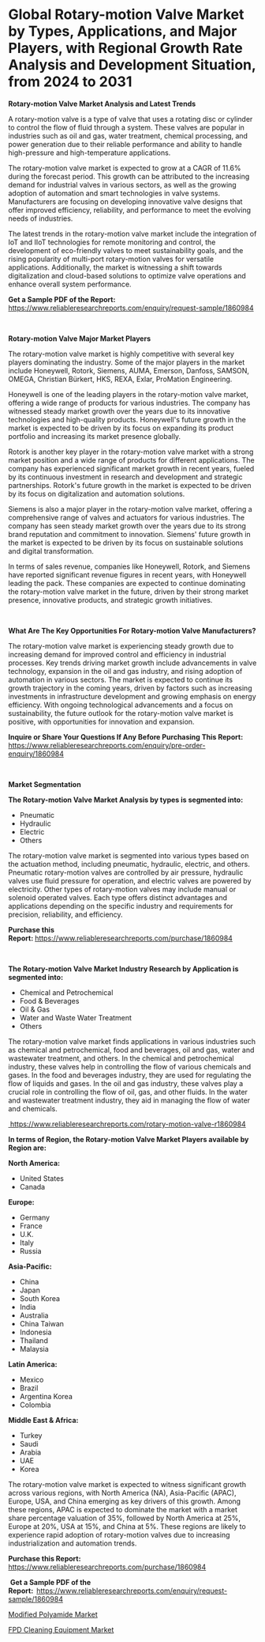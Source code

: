 <p><h1>Global Rotary-motion Valve Market by Types, Applications, and Major Players, with Regional Growth Rate Analysis and Development Situation, from 2024 to 2031</h1></p><p><strong>Rotary-motion Valve Market Analysis and Latest Trends</strong></p>
<p><p>A rotary-motion valve is a type of valve that uses a rotating disc or cylinder to control the flow of fluid through a system. These valves are popular in industries such as oil and gas, water treatment, chemical processing, and power generation due to their reliable performance and ability to handle high-pressure and high-temperature applications.</p><p>The rotary-motion valve market is expected to grow at a CAGR of 11.6% during the forecast period. This growth can be attributed to the increasing demand for industrial valves in various sectors, as well as the growing adoption of automation and smart technologies in valve systems. Manufacturers are focusing on developing innovative valve designs that offer improved efficiency, reliability, and performance to meet the evolving needs of industries.</p><p>The latest trends in the rotary-motion valve market include the integration of IoT and IIoT technologies for remote monitoring and control, the development of eco-friendly valves to meet sustainability goals, and the rising popularity of multi-port rotary-motion valves for versatile applications. Additionally, the market is witnessing a shift towards digitalization and cloud-based solutions to optimize valve operations and enhance overall system performance.</p></p>
<p><strong>Get a Sample PDF of the Report:&nbsp;</strong> <a href="https://www.reliableresearchreports.com/enquiry/request-sample/1860984">https://www.reliableresearchreports.com/enquiry/request-sample/1860984</a></p>
<p>&nbsp;</p>
<p><strong>Rotary-motion Valve Major Market Players</strong></p>
<p><p>The rotary-motion valve market is highly competitive with several key players dominating the industry. Some of the major players in the market include Honeywell, Rotork, Siemens, AUMA, Emerson, Danfoss, SAMSON, OMEGA, Christian Bürkert, HKS, REXA, Exlar, ProMation Engineering.</p><p>Honeywell is one of the leading players in the rotary-motion valve market, offering a wide range of products for various industries. The company has witnessed steady market growth over the years due to its innovative technologies and high-quality products. Honeywell's future growth in the market is expected to be driven by its focus on expanding its product portfolio and increasing its market presence globally.</p><p>Rotork is another key player in the rotary-motion valve market with a strong market position and a wide range of products for different applications. The company has experienced significant market growth in recent years, fueled by its continuous investment in research and development and strategic partnerships. Rotork's future growth in the market is expected to be driven by its focus on digitalization and automation solutions.</p><p>Siemens is also a major player in the rotary-motion valve market, offering a comprehensive range of valves and actuators for various industries. The company has seen steady market growth over the years due to its strong brand reputation and commitment to innovation. Siemens' future growth in the market is expected to be driven by its focus on sustainable solutions and digital transformation.</p><p>In terms of sales revenue, companies like Honeywell, Rotork, and Siemens have reported significant revenue figures in recent years, with Honeywell leading the pack. These companies are expected to continue dominating the rotary-motion valve market in the future, driven by their strong market presence, innovative products, and strategic growth initiatives.</p></p>
<p>&nbsp;</p>
<p><strong>What Are The Key Opportunities For Rotary-motion Valve Manufacturers?</strong></p>
<p><p>The rotary-motion valve market is experiencing steady growth due to increasing demand for improved control and efficiency in industrial processes. Key trends driving market growth include advancements in valve technology, expansion in the oil and gas industry, and rising adoption of automation in various sectors. The market is expected to continue its growth trajectory in the coming years, driven by factors such as increasing investments in infrastructure development and growing emphasis on energy efficiency. With ongoing technological advancements and a focus on sustainability, the future outlook for the rotary-motion valve market is positive, with opportunities for innovation and expansion.</p></p>
<p><strong>Inquire or Share Your Questions If Any Before Purchasing This Report:</strong> <a href="https://www.reliableresearchreports.com/enquiry/pre-order-enquiry/1860984">https://www.reliableresearchreports.com/enquiry/pre-order-enquiry/1860984</a></p>
<p>&nbsp;</p>
<p><strong>Market Segmentation</strong></p>
<p><strong>The Rotary-motion Valve Market Analysis by types is segmented into:</strong></p>
<p><ul><li>Pneumatic</li><li>Hydraulic</li><li>Electric</li><li>Others</li></ul></p>
<p><p>The rotary-motion valve market is segmented into various types based on the actuation method, including pneumatic, hydraulic, electric, and others. Pneumatic rotary-motion valves are controlled by air pressure, hydraulic valves use fluid pressure for operation, and electric valves are powered by electricity. Other types of rotary-motion valves may include manual or solenoid operated valves. Each type offers distinct advantages and applications depending on the specific industry and requirements for precision, reliability, and efficiency.</p></p>
<p><strong>Purchase this Report:&nbsp;</strong><a href="https://www.reliableresearchreports.com/purchase/1860984">https://www.reliableresearchreports.com/purchase/1860984</a></p>
<p>&nbsp;</p>
<p><strong>The Rotary-motion Valve Market Industry Research by Application is segmented into:</strong></p>
<p><ul><li>Chemical and Petrochemical</li><li>Food & Beverages</li><li>Oil & Gas</li><li>Water and Waste Water Treatment</li><li>Others</li></ul></p>
<p><p>The rotary-motion valve market finds applications in various industries such as chemical and petrochemical, food and beverages, oil and gas, water and wastewater treatment, and others. In the chemical and petrochemical industry, these valves help in controlling the flow of various chemicals and gases. In the food and beverages industry, they are used for regulating the flow of liquids and gases. In the oil and gas industry, these valves play a crucial role in controlling the flow of oil, gas, and other fluids. In the water and wastewater treatment industry, they aid in managing the flow of water and chemicals.</p></p>
<p><a href="https://www.reliableresearchreports.com/rotary-motion-valve-r1860984">&nbsp;https://www.reliableresearchreports.com/rotary-motion-valve-r1860984</a></p>
<p><strong>In terms of Region, the Rotary-motion Valve Market Players available by Region are:</strong></p>
<p>
    <p> <strong> North America: </strong>
        <ul>
            <li>United States</li>
            <li>Canada</li>
        </ul>
        </p> 
    <p> <strong> Europe: </strong>
        <ul>
            <li>Germany</li>
            <li>France</li>
            <li>U.K.</li>
            <li>Italy</li>
            <li>Russia</li>
        </ul>
        </p> 
    <p> <strong> Asia-Pacific: </strong>
        <ul>
            <li>China</li>
            <li>Japan</li>
            <li>South Korea</li>
            <li>India</li>
            <li>Australia</li>
            <li>China Taiwan</li>
            <li>Indonesia</li>
            <li>Thailand</li>
            <li>Malaysia</li>
        </ul>
        </p> 
    <p> <strong> Latin America: </strong>
        <ul>
            <li>Mexico</li>
            <li>Brazil</li>
            <li>Argentina Korea</li>
            <li>Colombia</li>
        </ul>
        </p> 
    <p> <strong> Middle East & Africa: </strong>
        <ul>
            <li>Turkey</li>
            <li>Saudi</li>
            <li>Arabia</li>
            <li>UAE</li>
            <li>Korea</li>
        </ul>
    </p>
    </p>
<p><p>The rotary-motion valve market is expected to witness significant growth across various regions, with North America (NA), Asia-Pacific (APAC), Europe, USA, and China emerging as key drivers of this growth. Among these regions, APAC is expected to dominate the market with a market share percentage valuation of 35%, followed by North America at 25%, Europe at 20%, USA at 15%, and China at 5%. These regions are likely to experience rapid adoption of rotary-motion valves due to increasing industrialization and automation trends.</p></p>
<p><strong>Purchase this Report: </strong><a href="https://www.reliableresearchreports.com/purchase/1860984">https://www.reliableresearchreports.com/purchase/1860984</a></p>
<p>&nbsp;<strong>Get a Sample PDF of the Report:&nbsp;&nbsp;</strong><a href="https://www.reliableresearchreports.com/enquiry/request-sample/1860984">https://www.reliableresearchreports.com/enquiry/request-sample/1860984</a></p>
<p><strong></strong></p>
<p><p><a href="https://issuu.com/reportprime-2/docs/modified-polyamide-market-size-2030.pptx">Modified Polyamide Market</a></p><p><a href="https://github.com/CliffMedina6/Market-Research-Report-List-4/blob/main/fpd-cleaning-equipment-market.md">FPD Cleaning Equipment Market</a></p></p>
